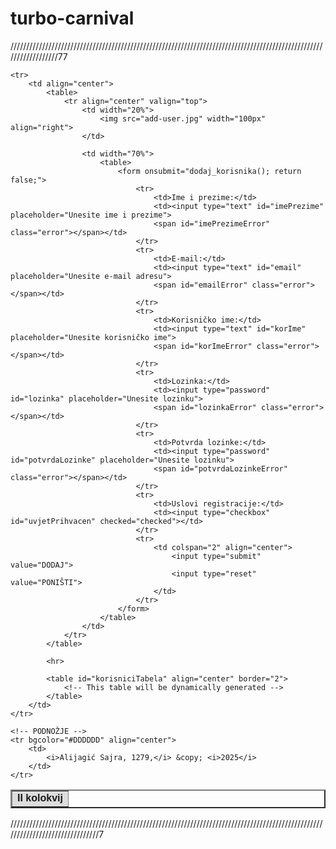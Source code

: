 # turbo-carnival
//////////////////////////////////////////////////////////////////////////////////////////////////////////////////77
<html>
<head>
    <title>TFB</title>
    <meta http-equiv="Content-Type" content="text/html; charset=utf-8">
    <script src="script.js"></script>
    <style>
        .error {
            color: red;
        }
    </style>
</head>

<body> 
<table width="50%" align="center" cellspacing="default" cellpadding="2" border="2">
    <!-- ZAGLAVLJE -->
    <tr bgcolor="#DDDDDD" align="center">
        <td colspan="3">
            <font face="Arial, Tahoma, Verdana" size="3">
                <b>II kolokvij</b>
            </font>
        </td>
    </tr>
	
    <tr>
        <td align="center">
            <table>
                <tr align="center" valign="top">
                    <td width="20%">
                        <img src="add-user.jpg" width="100px" align="right">
                    </td>
                    
                    <td width="70%">
                        <table>
                            <form onsubmit="dodaj_korisnika(); return false;">
                                <tr>
                                    <td>Ime i prezime:</td>
                                    <td><input type="text" id="imePrezime" placeholder="Unesite ime i prezime">
                                    <span id="imePrezimeError" class="error"></span></td>
                                </tr>
                                <tr>
                                    <td>E-mail:</td>
                                    <td><input type="text" id="email" placeholder="Unesite e-mail adresu">
                                    <span id="emailError" class="error"></span></td>
                                </tr>
                                <tr>
                                    <td>Korisničko ime:</td>
                                    <td><input type="text" id="korIme" placeholder="Unesite korisničko ime">
                                    <span id="korImeError" class="error"></span></td>
                                </tr>
                                <tr>
                                    <td>Lozinka:</td>
                                    <td><input type="password" id="lozinka" placeholder="Unesite lozinku">
                                    <span id="lozinkaError" class="error"></span></td>
                                </tr>
                                <tr>
                                    <td>Potvrda lozinke:</td>
                                    <td><input type="password" id="potvrdaLozinke" placeholder="Unesite lozinku">
                                    <span id="potvrdaLozinkeError" class="error"></span></td>
                                </tr>
                                <tr>
                                    <td>Uslovi registracije:</td>
                                    <td><input type="checkbox" id="uvjetPrihvacen" checked="checked"></td>
                                </tr>
                                <tr>
                                    <td colspan="2" align="center">
                                        <input type="submit" value="DODAJ">
                                        <input type="reset" value="PONIŠTI">
                                    </td>
                                </tr>
                            </form>
                        </table>
                    </td>
                </tr>
            </table>
			
            <hr>
			
            <table id="korisniciTabela" align="center" border="2">
                <!-- This table will be dynamically generated -->
            </table>
        </td>
    </tr>
    
    <!-- PODNOŽJE -->
    <tr bgcolor="#DDDDDD" align="center">
        <td>
            <i>Alijagić Sajra, 1279,</i> &copy; <i>2025</i>
        </td>
    </tr>
</table>

<script>
// Global array for storing users
let korisnici = [];

// Function to add a new user
function dodaj_korisnika() {
    // Clear previous errors
    clearErrors();

    // Validate form
    if (!validacija_forme()) {
        return;
    }

    // Create a user object
    let korisnik = {
        imePrezime: document.getElementById('imePrezime').value,
        email: document.getElementById('email').value,
        korIme: document.getElementById('korIme').value,
        lozinka: document.getElementById('lozinka').value,
        uvjetPrihvacen: document.getElementById('uvjetPrihvacen').checked
    };

    // Add user to the array
    korisnici.push(korisnik);

    // Display all users
    prikaziKorisnike();
}

// Function to validate the entire form
function validacija_forme() {
    let imePrezime = document.getElementById('imePrezime').value;
    let email = document.getElementById('email').value;
    let korIme = document.getElementById('korIme').value;
    let lozinka = document.getElementById('lozinka').value;
    let potvrdaLozinke = document.getElementById('potvrdaLozinke').value;

    let isValid = true;

    if (!validacija_ime_prezime(imePrezime)) isValid = false;
    if (!validacija_email(email)) isValid = false;
    if (!validacija_kor_ime(korIme)) isValid = false;
    if (!validacija_lozinke(lozinka)) isValid = false;
    if (!validacija_potvrde_lozinke(lozinka, potvrdaLozinke)) isValid = false;

    return isValid;
}

// Function to validate name and surname
function validacija_ime_prezime(tekst) {
    if (tekst.trim() === '') {
        document.getElementById('imePrezimeError').innerText = 'Unesite ime i prezime';
        return false;
    }
    return true;
}

// Function to validate email
function validacija_email(tekst) {
    if (tekst.trim() === '') {
        document.getElementById('emailError').innerText = 'Unesite e-mail adresu';
        return false;
    }
    if (!tekst.includes('@')) {
        document.getElementById('emailError').innerText = 'Nepravilna mail adresa';
        return false;
    }
    return true;
}


// Function to validate username
function validacija_kor_ime(tekst) {
    if (tekst.trim() === '' || tekst.includes(' ')) {
        document.getElementById('korImeError').innerText = 'Unesite validno korisničko ime';
        return false;
    }
    return true;
}

// Function to validate password
function validacija_lozinke(tekst) {
    if (tekst.trim() === '') {
        document.getElementById('lozinkaError').innerText = 'Unesite lozinku';
        return false;
    }
    return true;
}

// Function to validate password confirmation
function validacija_potvrde_lozinke(tekst1, tekst2) {
    if (tekst1 !== tekst2) {
        document.getElementById('potvrdaLozinkeError').innerText = 'Potvrda se ne slaže sa lozinkom';
        return false;
    }
    return true;
}

// Function to clear error messages
function clearErrors() {
    document.getElementById('imePrezimeError').innerText = '';
    document.getElementById('emailError').innerText = '';
    document.getElementById('korImeError').innerText = '';
    document.getElementById('lozinkaError').innerText = '';
    document.getElementById('potvrdaLozinkeError').innerText = '';
}

// Display all users in a table
function prikaziKorisnike() {
    let tabela =
        "<tr>" +
            "<td>Ime i prezime</td>" +
            "<td>E-mail</td>" +
            "<td>Korisničko ime</td>" +
            "<td>Uslovi registracije</td>" +
        "</tr>";

    korisnici.forEach(function(korisnik) {
        tabela += 
            "<tr style=\"background-color: " + (korisnik.uvjetPrihvacen ? 'white' : 'red') + ";\">" +
                "<td>" + korisnik.imePrezime + "</td>" +
                "<td>" + korisnik.email + "</td>" +
                "<td>" + korisnik.korIme + "</td>" +
                "<td>" + (korisnik.uvjetPrihvacen ? 'Prihvaćeno' : 'Nije prihvaćeno') + "</td>" +
            "</tr>";
    });

    document.getElementById('korisniciTabela').innerHTML = tabela;
}
</script>
</body>
</html>
///////////////////////////////////////////////////////////////////////////////////////////////////////////////////////////////7
